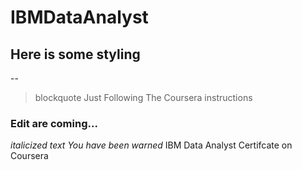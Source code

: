 # IBMDataAnalyst
## Here is some styling
--
>blockquote Just Following The Coursera instructions

### Edit are coming...
*italicized text You have been warned*
IBM Data Analyst Certifcate
on Coursera
